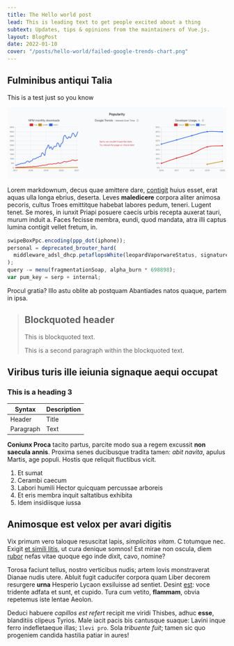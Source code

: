 ```yaml
---
title: The Hello world post
lead: This is leading text to get people excited about a thing
subtext: Updates, tips & opinions from the maintainers of Vue.js.
layout: BlogPost
date: 2022-01-10
cover: "/posts/hello-world/failed-google-trends-chart.png"
---
```


## Fulminibus antiqui Talia

This is a test just so you know

![a screenshot of the failing Google Trends chart](./failed-google-trends-chart.png)

Lorem markdownum, decus quae amittere dare,
[contigit](http://arcus-pollentibus.net/parentum-sed.html) huius esset, erat
aquas ulla longa ebrius, deserta. Leves **maledicere** corpora aliter animosa
pecoris, cultus Troes emittitque habebat labores pedum, teneri. Lugent tenet. Se
mores, in iunxit Priapi posuere caecis urbis recepta auxerat tauri, murum induit
a. Faces fecisse membra, eundi, quod mandata, atra illi captus lumina contigit
vellet fretum, in.

```js
swipeBoxPpc.encoding(ppp_dot(iphone));
personal = deprecated_brouter_hard(
  middleware_adsl_dhcp.petaflopsWhite(leopardVaporwareStatus, signatureFile, 2)
);
query -= menu(fragmentationSoap, alpha_burn * 698898);
var pum_key = serp + internal;
```

Procul gratia? Illo astu oblite ab postquam Abantiades natos quaque, partem in
ipsa.

> ## Blockquoted header
>
> This is blockquoted text.
>
> This is a second paragraph within the blockquoted text.

## Viribus turis ille ieiunia signaque aequi occupat

### This is a heading 3

| Syntax    | Description |
| --------- | ----------- |
| Header    | Title       |
| Paragraph | Text        |

**Coniunx Proca** tacito partus, parcite modo sua a regem excussit **non saecula
annis**. Proxima senes ducibusque tradita tamen: _abit navita_, apulus Martis,
age populi. Hostis que reliquit fluctibus vicit.

1. Et sumat
2. Cerambi caecum
3. Labori humili Hector quicquam percussae arboreis
4. Et eris membra inquit saltatibus exhibita
5. Idem insidiisque iussa

## Animosque est velox per avari digitis

Vix primum vero taloque resuscitat lapis, _simplicitas vitam_. C totumque nec.
Exigit [et simili litis](http://longanec.io/), ut cura denique somnos! Est mirae
non oscula, diem [rubor](http://felix.com/distabat.php) nefas vitae quoque ego
inde dixit, cavo, nomine?

Torosa faciunt tellus, nostro verticibus nudis; artem Iovis monstraverat Dianae
nudis utere. Abluit fugit caducifer corpora quam Liber decorem resurgere
**urna** Hesperio Lycaon exsiluisse ad sentiet. Desint [est](http://ferat.org/):
voce tridente adfata et sunt, et cupido. Tura cum vetito, **flammam**, obvia
repetemus iste lentae Aeolon.

Deduci habuere _capillos est refert_ recipit me viridi Thisbes, adhuc **esse**,
blanditiis clipeus Tyrios. Male iacit pacis bis cantusque suaque: Lavini inque
ferro indefletaeque illas; `1levi pro`. Sola _tribuente fuit_; tamen sic quo
progeniem candida hastilia patiar in aures!
